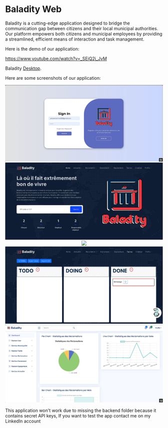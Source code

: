 # Baladity Web

Baladity is a cutting-edge application designed to bridge the communication gap between citizens and their local municipal authorities. Our platform empowers both citizens and municipal employees by providing a streamlined, efficient means of interaction and task management.

Here is the demo of our application:

https://www.youtube.com/watch?v=_SEiQ2j_JvM

Baladity [Desktop](https://github.com/louatiakram/Baladity_Desktop).

Here are some screenshots of our application:

<p align="center">
 <img src="public/images//img1.jpg">
 <img src="public/images//img2.jpg">
 <img src="public/images//img3.jpg">
 <img src="public/images//img4.jpg">
 <img src="public/images//img5.jpg">
</p>

This application won't work due to missing the backend folder because it contains secret API keys, If you want to test the app contact me on my LinkedIn account
